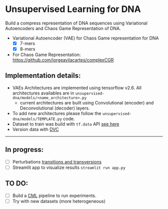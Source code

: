 # Unsupervised Learning for DNA
Build a compress representation of DNA sequences using Variational Autoencoders and Chaos Game Representation of DNA.

- Variational Autoencoder (VAE) for Chaos Game representation for DNA
    - [x] 7-mers
    - [x] 8-mers 

- For Chaos Game Representation: https://github.com/jorgeavilacartes/complexCGR

## Implementation details: 
- VAEs Architectures are implemented using tensorflow v2.6. All architectures availables are in `unsupervised-dna/models/<name_architecture>.py`
  - current architectures are built using Convolutional (encoder) and Deconvolutional (decoder) layers. 
- To add new architectures please follow the `unsupervised-dna/models/TEMPLATE.py` code.
- Dataset to train was build with `tf.data` API [see here](https://www.tensorflow.org/guide/data)
- Version data with [DVC](https://dvc.org/)
___ 
## In progress:
- [ ] Perturbations [transitions and transversions](https://www.biorxiv.org/content/10.1101/2021.05.13.444008v2.full.pdf)
- [ ] Streamlit app to visualize results `streamlit run app.py`  
## TO DO: 
- [ ] Build a [CML](https://cml.dev/) pipeline to run experiments.
- [ ] Try with new datasets (more heterogeneous)